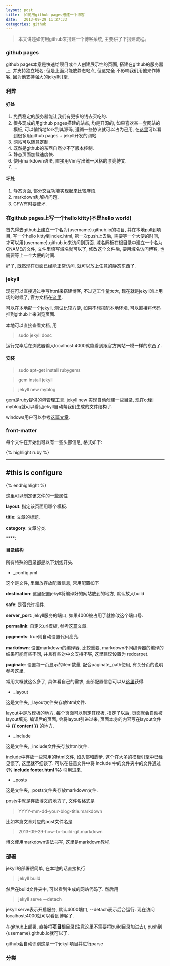 ```yaml
---
layout: post
title:  如何用github pages搭建一个博客
date:   2013-09-29 11:27:33
categories: github
---
```


> 本文讲述如何用github来搭建一个博客系统, 主要讲了下搭建流程。

### github pages

github pages本意是快速给项目或个人创建展示性的页面, 搭建在github的服务器上, 并支持独立域名; 但是上面只能放静态站点, 但这完全
不影响我们用他来作博客, 因为他支持强大的jekyll引擎.

### 利弊

#### 好处

1. 免费稳定的服务器能让我们有更多的钱去买吃的.
2. 很多现成的用github pages搭建的站点, 均是开源的, 如果喜欢某一套网站的模板, 可以悄悄地fork到其源码, 遵循一些协议就可以占为己用, 在[这里][jekyshowsites]可以看到很多用github pages + jekyll开发的网站.
3. 网站可以随意定制.
4. 既然是github的东西自然少不了版本控制.
5. 静态页面加载速度快.
6. 使用markdown语法, 直接用Vim写出统一风格的漂亮博文.
7. ...

#### 坏处

1. 静态页面, 部分交互功能实现起来比较麻烦.
2. markdown乱解析问题.
3. GFW有时要使坏.

### 在github pages上写一个hello kitty(不是hello world)

首先得去github上建立一个名为{username}.github.io的项目, 并在本地pull到项目, 写一个hello kitty到index.html, 第一次push上去后, 需要等一个大便的时间, 才可以用{username}.github.io来访问到页面. 域名解析在根目录中建立一个名为CNAME的文件, 文件里填写域名就可以了, 修改这个文件后, 要用域名访问博客, 也需要等上一个大便的时间.

好了, 既然现在页面已经能正常访问. 就可以放上任意的静态东西了.

### jekyll

现在可以直接通过手写html来搭建博客, 不过这工作量太大, 现在就是jekyll派上用场的时候了, 官方文档在[这里][jekyllofficial].

可以在本地配一个jekyll, 测试比较方便, 如果不想搭配本地环境, 可以直接将代码推到github上来浏览页面.

本地可以直接查看文档, 用

> sudo jekyll dosc

运行完毕后在浏览器输入localhost:4000就能看到跟官方网站一模一样的东西了.

#### 安装

> sudo apt-get install rubygems

> gem install jekyll

> jekyll new myblog

gem是ruby提供的包管理工具.
jekyll new 实现自动创建一些目录, 现在cd到myblog就可以看见jekyll自动帮我们生成的文件结构了.

windows用户可以参考[这篇文章][windowsjekyll].

### front-matter

每个文件在开始出可以有一些头部信息, 格式如下:

{% highlight ruby %}

---
#this is configure
---

{% endhighlight %}

这里可以制定该文件的一些属性 

**layout**: 指定该页面用哪个模板.

**title**: 文章的标题.

**category**: 文章分类.

****: 

#### 目录结构

所有特殊的目录都是以下划线开头.

* _config.yml

这个是文件, 里面放存放配置信息, 常用配置如下

**destination**: 这里配置jekyll将编译好的网站放到的地方, 默认放入build

**safe**: 是否允许插件.

**server_port**: jekyll服务的端口, 如果4000被占用了就修改这个端口号.

**permalink**: 自定义url模板, 参考[这篇][jekylllinks]文章.

**pygments**: true则自动设置代码高亮.

**markdown**: 设置markdown的编译器, 比较重要, markdown不同编译器的编译的结果可能有些不同, 并且有些对中文支持不够, 这里建议设置为 redcarpet.

**paginate**: 设置每一页显示的item数量, 配合paginate_path使用, 有关分页的说明参考[这里][jekyllpage].

常用大概就这么多了, 具体看自己的需求, 全部配置信息可以从[这里][jekyllconfig]获得.

* _layout

这是文件夹, _layout文件夹存放html文件.

layout中是放模板的地方, 每个页面可以制定其模板, 指定了以后, 页面就会自动被layout填充. 编译后的页面, 会将layout引进过来, 页面本身的内容写在layout文件中 **{{ content }}** 的地方.

* _include

这是文件夹, _include文件夹存放html文件.

include中存放一些常用的html文件, 如头部和脚步. 这个在大多的模板引擎中已经见惯了, 这里就不细谈了. 可以在任意文件中将 include 中的文件夹中的文件通过 **{% include footer.html %}** 引用进来.

* _posts

这是文件夹, _posts文件夹存放markdown文件.

posts中就是存放博文的地方了, 文件名格式是 

> YYYY-mm-dd-your-blog-title.markdown 

比如本篇文章对应的post文件名是

>2013-09-29-how-to-build-git.markdown

博文使用markdown语法书写, [这里][markdown]是markdown教程.

### 部署

jekyll的部署很简单, 在本地的话直接执行

> jekyll build

然后在build文件夹中, 可以看到生成的网站代码了. 然后用

> jekyll serve --detach

jekyll serve表示开启服务, 默认4000端口, --detach表示后台运行. 现在访问localhost:4000就可以看到博客了.

在github上部署, 直接将**项目**根目录(注意这里不需要将build目录加进去), push到{username}.github.io就可以了.

github会自动识别这是一个jekyll项目并进行parse

### 分类


[markdown]: http://wowubuntu.com/markdown/
[jekyllconfig]: http://jekyllrb.com/docs/configuration/
[jekyllpage]: http://jekyllrb.com/docs/pagination/
[jekylllinks]: http://jekyllrb.com/docs/permalinks/
[jekyshowsites]: https://github.com/mojombo/jekyll/wiki/Sites
[jekyllofficial]: http://jekyllrb.com/docs/home/ 
[windowsjekyll]: http://www.madhur.co.in/blog/2011/09/01/runningjekyllwindows.html
